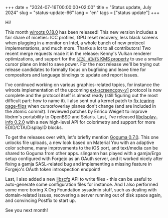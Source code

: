 +++
date = "2024-07-16T00:00:00+02:00"
title = "Status update, July 2024"
slug = "status-update-66"
lang = "en"
tags = ["status update"]
+++

Hi!

This month [wlroots 0.18.0] has been released! This new version includes a fair
share of niceties: ICC profiles, GPU reset recovery, less black screens when
plugging in a monitor on Intel, a whole bunch of new protocol implementations,
and much more. Thanks a lot to all contributors! Two recent merge requests made
it in the release: Kenny's Vulkan renderer optimizations, and support for the
[`SIZE_HINTS` KMS property] to use a smaller cursor plane on Intel to save power.
For the next release we'll be trying out release candidates to formally focus
on bugfixing and leave time for compositors and language bindings to update and
report issues.

I've continued working on various graphics-related topics, for instance the
wlroots implementation of the upcoming [ext-screencopy-v1] protocol is now
complete and the protocol itself is almost ready (still figuring out the most
difficult part: how to name it). I also sent out a kernel patch to [fix tearing
page-flips] when cursor/overlay planes don't change (and are included in the
atomic commit). I reviewed patches by Enrico Weigelt to improve libdrm's
portability to OpenBSD and Solaris. Last, I've released [libdisplay-info 0.2.0]
with a new high-level API for colorimetry and support for more
EDID/CTA/DisplayID blocks.

To get the releases over with, let's briefly mention [Goguma 0.7.0]. This one
unlocks file uploads, a new look based on Material You with an adaptive color
scheme, many improvements to the iOS port, and text/media can be shared to
Goguma from other apps. slingamn has played with a gamja/Ergo setup configured
with Forgejo as an OAuth server, and it worked nicely after fixing a gamja
SASL-related bug and implementing a missing feature in Forgejo's OAuth token
introspection endpoint!

Last, I also added a new [libscfg] API to write files - this can be useful to
auto-generate some configuration files for instance. And I also performed some
more boring X.Org Foundation sysadmin stuff, such as dealing with
domain-related issues, recovering a server running out of disk space again, and
convincing Postfix to start up.

See you next month!

[wlroots 0.18.0]: https://gitlab.freedesktop.org/wlroots/wlroots/-/releases/0.18.0
[`SIZE_HINTS` KMS property]: https://gitlab.freedesktop.org/wlroots/wlroots/-/merge_requests/4620
[ext-screencopy-v1]: https://gitlab.freedesktop.org/wayland/wayland-protocols/-/merge_requests/124
[fix tearing page-flips]: https://lore.kernel.org/dri-devel/20240629152204.666748-1-contact@emersion.fr/
[libdisplay-info 0.2.0]: https://lists.freedesktop.org/archives/wayland-devel/2024-June/043678.html
[goguma 0.7.0]: https://git.sr.ht/~emersion/goguma/refs/v0.7.0
[libscfg]: https://git.sr.ht/~emersion/libscfg
